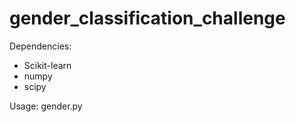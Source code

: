 # gender_classification_challenge

Dependencies:
  * Scikit-learn
  * numpy
  * scipy

Usage:
gender.py
